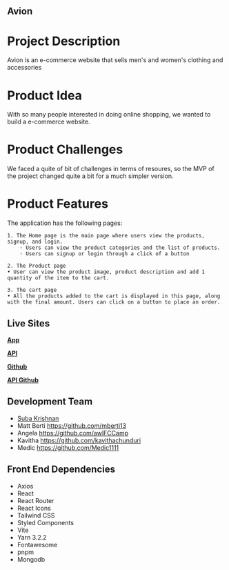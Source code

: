 ## Avion
# Project Description
Avion is an e-commerce website that sells men's and women's clothing and accessories
# Product Idea
With so many people interested in doing online shopping, we wanted to build a e-commerce website. 
# Product Challenges
We faced a quite of bit of challenges in terms of resoures, so the MVP of the project changed quite a bit for a much simpler version.
# Product Features
The application has  the following pages:

    1. The Home page is the main page where users view the products, signup, and login. 
        ◦ Users can view the product categories and the list of products.          
        ◦ Users can signup or login through a click of a button
        
    2. The Product page
    • User can view the product image, product description and add 1 quantity of the item to the cart.

    3. The cart page
    • All the products added to the cart is displayed in this page, along with the final amount. Users can click on a button to place an order.

  
## Live Sites
[**App**]()

[**API**]()

[**Github**](https://github.com/chingu-voyages/v41-bears-team-23)

[**API Github**](https://github.com/chingu-voyages/v41-bears-team-23be/)

## Development Team
- [Suba Krishnan](https://github.com/suba-krishnan)
- Matt Berti https://github.com/mberti13
- Angela https://github.com/awlFCCamp
- Kavitha https://github.com/kavithachunduri
- Medic https://github.com/Medic1111

## Front End Dependencies

- Axios
- React
- React Router
- React Icons
- Tailwind CSS
- Styled Components
- Vite
- Yarn 3.2.2
- Fontawesome
- pnpm
- Mongodb
